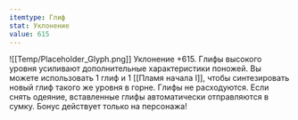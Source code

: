 ```yaml
---
itemtype: Глиф
stat: Уклонение 
value: 615
---
```

![[Temp/Placeholder_Glyph.png]]
Уклонение +615. Глифы высокого уровня усиливают дополнительные характеристики поножей. Вы можете использовать 1 глиф и 1 [[Пламя начала I]], чтобы синтезировать новый глиф такого же уровня в горне. Глифы не расходуются. Если снять одеяние, вставленные глифы автоматически отправляются в сумку. Бонус действует только на персонажа!
